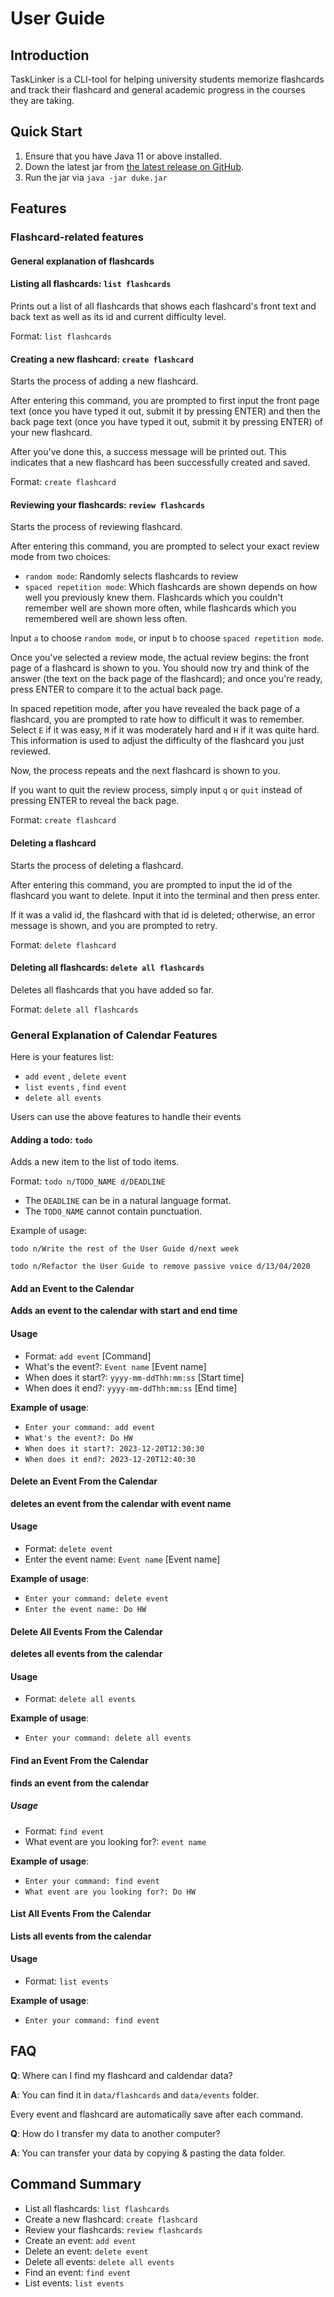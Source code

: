 # User Guide

## Introduction

TaskLinker is a CLI-tool for helping university students memorize flashcards 
and track their flashcard and general academic progress in the courses they are
taking.

## Quick Start

1. Ensure that you have Java 11 or above installed.
2. Down the latest jar from [the latest release on GitHub](https://github.com/AY2324S1-CS2113-F11-3/tp/releases).
3. Run the jar via `java -jar duke.jar`

## Features

### Flashcard-related features

#### General explanation of flashcards

#### Listing all flashcards: `list flashcards`

Prints out a list of all flashcards that shows each flashcard's front text 
and back text as well as its id and current difficulty level.

Format: `list flashcards`

#### Creating a new flashcard: `create flashcard`

Starts the process of adding a new flashcard.

After entering this command, you are prompted to first input the front page
text (once you have typed it out, submit it by pressing ENTER) and then the
back page text (once you have typed it out, submit it by pressing ENTER) of
your new flashcard.

After you've done this, a success message will be printed out. This
indicates that a new flashcard has been successfully created and saved.

Format: `create flashcard`

#### Reviewing your flashcards: `review flashcards`

Starts the process of reviewing flashcard.

After entering this command, you are prompted to select your exact review
mode from two choices:

- `random mode`: Randomly selects flashcards to review
- `spaced repetition mode`: Which flashcards are shown depends on how well
  you previously knew them. Flashcards which you couldn't remember well are
  shown more often, while flashcards which you remembered well are shown
  less often.

Input `a` to choose `random mode`, or input `b` to choose `spaced repetition
mode`.

Once you've selected a review mode, the actual review begins: the front page
of a flashcard is shown to you. You should now try and think of the answer
(the text on the back page of the flashcard); and once you're ready, press
ENTER to compare it to the actual back page.

In spaced repetition mode, after you have revealed the back page of a 
flashcard, you are prompted to rate how to difficult it was to remember. 
Select `E` if it was easy, `M` if it was moderately hard and `H` if it was 
quite hard. This information is used to adjust the difficulty of the 
flashcard you just reviewed.

Now, the process repeats and the next flashcard is shown to you.

If you want to quit the review process, simply input `q` or `quit` instead
of pressing ENTER to reveal the back page.

Format: `create flashcard`

#### Deleting a flashcard

Starts the process of deleting a flashcard.

After entering this command, you are prompted to input the id of the 
flashcard you want to delete. Input it into the terminal and then press enter.

If it was a valid id, the flashcard with that id is deleted; otherwise, an 
error message is shown, and you are prompted to retry.

Format: `delete flashcard`

#### Deleting all flashcards: `delete all flashcards`

Deletes all flashcards that you have added so far.

Format: `delete all flashcards`

### General Explanation of Calendar Features

Here is your features list:

+ `add event` , `delete event`
+ `list events` , `find event`
+ `delete all events`

Users can use the above features to handle their events

#### Adding a todo: `todo`

Adds a new item to the list of todo items.

Format: `todo n/TODO_NAME d/DEADLINE`

* The `DEADLINE` can be in a natural language format.
* The `TODO_NAME` cannot contain punctuation.

Example of usage:

`todo n/Write the rest of the User Guide d/next week`

`todo n/Refactor the User Guide to remove passive voice d/13/04/2020`



#### Add an Event to the Calendar

**Adds an event to the calendar with start and end time** 

#### Usage

+ Format: `add event` [Command]
+ What's the event?: `Event name` [Event name]
+ When does it start?: `yyyy-mm-ddThh:mm:ss` [Start time]
+ When does it end?: `yyyy-mm-ddThh:mm:ss` [End time]

**Example of usage**:

+ `Enter your command: add event`
+ `What's the event?: Do HW`
+ `When does it start?: 2023-12-20T12:30:30`
+ `When does it end?: 2023-12-20T12:40:30`

#### Delete an Event From the Calendar

**deletes an event from the calendar with event name**

#### Usage

+ Format: `delete event` 
+ Enter the event name: `Event name` [Event name]

**Example of usage**:

+ `Enter your command: delete event`
+ `Enter the event name: Do HW`

#### Delete All Events From the Calendar

**deletes all events from the calendar**

#### Usage

+ Format: `delete all events`

**Example of usage**:

+ `Enter your command: delete all events`

#### Find an Event From the Calendar

**finds an event from the calendar**

##### Usage

+ Format: `find event`
+ What event are you looking for?: `event name`

**Example of usage**:

+ `Enter your command: find event`
+ `What event are you looking for?: Do HW`

#### List All Events From the Calendar

**Lists all events from the calendar**

#### Usage

+ Format: `list events`

**Example of usage**:

+ `Enter your command: find event`

## FAQ

**Q**: Where can I find my flashcard and caldendar data?

**A**: You can find it in `data/flashcards` and `data/events` folder.

Every event and flashcard are automatically save after each command.

**Q**: How do I transfer my data to another computer? 

**A**: You can transfer your data by copying & pasting the data folder.

## Command Summary

* List all flashcards: `list flashcards`
* Create a new flashcard: `create flashcard`
* Review your flashcards: `review flashcards`
* Create an event: `add event`
* Delete an event: `delete event`
* Delete all events: `delete all events`
* Find an event: `find event`
* List events: `list events` 
